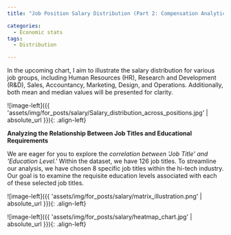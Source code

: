 ```yaml
---
title: "Job Position Salary Distribution (Part 2: Compensation Analytics)"

categories:
  - Economic stats 
tags:
  - Distribution

---
```



In the upcoming chart, I aim to illustrate the salary distribution for various job groups, including Human Resources (HR), Research and Development (R&D), Sales, Accountancy, Marketing, Design, and Operations. Additionally, both mean and median values will be presented for clarity.



![image-left]({{ 'assets/img/for_posts/salary/Salary_distribution_across_positions.jpg' | absolute_url }}){: .align-left} 

**Analyzing the Relationship Between Job Titles and Educational Requirements**

We are eager for you to explore the *correlation between 'Job Title' and 'Education Level.'* Within the dataset, we have 126 job titles. To streamline our analysis, we have chosen 8 specific job titles within the hi-tech industry. Our goal is to examine the requisite education levels associated with each of these selected job titles.

<script src="https://gist.github.com/AnalyticsForPleasure/b15b434410ecc078bc0e35a9a6246d4c.js"></script>


![image-left]({{ 'assets/img/for_posts/salary/matrix_illustration.png' | absolute_url }}){: .align-left} 


![image-left]({{ 'assets/img/for_posts/salary/heatmap_chart.jpg' | absolute_url }}){: .align-left}
